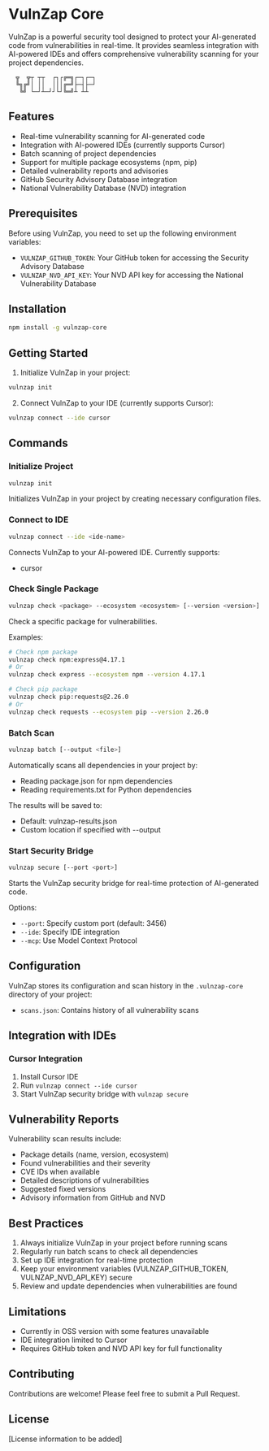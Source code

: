 # VulnZap Core

VulnZap is a powerful security tool designed to protect your AI-generated code from vulnerabilities in real-time. It provides seamless integration with AI-powered IDEs and offers comprehensive vulnerability scanning for your project dependencies.

```
  ╦  ╦┬ ┬┬  ┌┐┌╔═╗┌─┐┌─┐
  ╚╗╔╝│ ││  │││╔═╝├─┤├─┘
   ╚╝ └─┘┴─┘┘└┘╚═╝┴ ┴┴  
```

## Features

- Real-time vulnerability scanning for AI-generated code
- Integration with AI-powered IDEs (currently supports Cursor)
- Batch scanning of project dependencies
- Support for multiple package ecosystems (npm, pip)
- Detailed vulnerability reports and advisories
- GitHub Security Advisory Database integration
- National Vulnerability Database (NVD) integration

## Prerequisites

Before using VulnZap, you need to set up the following environment variables:

- `VULNZAP_GITHUB_TOKEN`: Your GitHub token for accessing the Security Advisory Database
- `VULNZAP_NVD_API_KEY`: Your NVD API key for accessing the National Vulnerability Database

## Installation

```bash
npm install -g vulnzap-core
```

## Getting Started

1. Initialize VulnZap in your project:
```bash
vulnzap init
```

2. Connect VulnZap to your IDE (currently supports Cursor):
```bash
vulnzap connect --ide cursor
```

## Commands

### Initialize Project
```bash
vulnzap init
```
Initializes VulnZap in your project by creating necessary configuration files.

### Connect to IDE
```bash
vulnzap connect --ide <ide-name>
```
Connects VulnZap to your AI-powered IDE. Currently supports:
- cursor

### Check Single Package
```bash
vulnzap check <package> --ecosystem <ecosystem> [--version <version>]
```
Check a specific package for vulnerabilities.

Examples:
```bash
# Check npm package
vulnzap check npm:express@4.17.1
# Or
vulnzap check express --ecosystem npm --version 4.17.1

# Check pip package
vulnzap check pip:requests@2.26.0
# Or
vulnzap check requests --ecosystem pip --version 2.26.0
```

### Batch Scan
```bash
vulnzap batch [--output <file>]
```
Automatically scans all dependencies in your project by:
- Reading package.json for npm dependencies
- Reading requirements.txt for Python dependencies

The results will be saved to:
- Default: vulnzap-results.json
- Custom location if specified with --output

### Start Security Bridge
```bash
vulnzap secure [--port <port>]
```
Starts the VulnZap security bridge for real-time protection of AI-generated code.

Options:
- `--port`: Specify custom port (default: 3456)
- `--ide`: Specify IDE integration
- `--mcp`: Use Model Context Protocol

## Configuration

VulnZap stores its configuration and scan history in the `.vulnzap-core` directory of your project:
- `scans.json`: Contains history of all vulnerability scans

## Integration with IDEs

### Cursor Integration
1. Install Cursor IDE
2. Run `vulnzap connect --ide cursor`
3. Start VulnZap security bridge with `vulnzap secure`

## Vulnerability Reports

Vulnerability scan results include:
- Package details (name, version, ecosystem)
- Found vulnerabilities and their severity
- CVE IDs when available
- Detailed descriptions of vulnerabilities
- Suggested fixed versions
- Advisory information from GitHub and NVD

## Best Practices

1. Always initialize VulnZap in your project before running scans
2. Regularly run batch scans to check all dependencies
3. Set up IDE integration for real-time protection
4. Keep your environment variables (VULNZAP_GITHUB_TOKEN, VULNZAP_NVD_API_KEY) secure
5. Review and update dependencies when vulnerabilities are found

## Limitations

- Currently in OSS version with some features unavailable
- IDE integration limited to Cursor
- Requires GitHub token and NVD API key for full functionality

## Contributing

Contributions are welcome! Please feel free to submit a Pull Request.

## License

[License information to be added] 